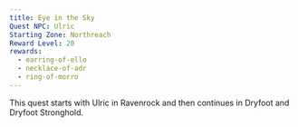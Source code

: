 ```yaml
---
title: Eye in the Sky
Quest NPC: Ulric
Starting Zone: Northreach
Reward Level: 20
rewards:
  - earring-of-ello
  - necklace-of-adr
  - ring-of-morro
---
```


<MyQuestComponent :item="$frontmatter">

This quest starts with Ulric in Ravenrock and then continues in Dryfoot and Dryfoot Stronghold.

</MyQuestComponent>
